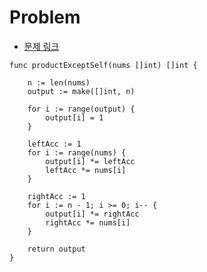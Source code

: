 # Problem

- [문제 링크](https://leetcode.com/problems/product-of-array-except-self/)

```golang
func productExceptSelf(nums []int) []int {

    n := len(nums)
    output := make([]int, n)

    for i := range(output) {
        output[i] = 1
    }

    leftAcc := 1
    for i := range(nums) {
        output[i] *= leftAcc
        leftAcc *= nums[i]
    }

    rightAcc := 1
    for i := n - 1; i >= 0; i-- {
        output[i] *= rightAcc
        rightAcc *= nums[i]
    }

    return output
}

```
